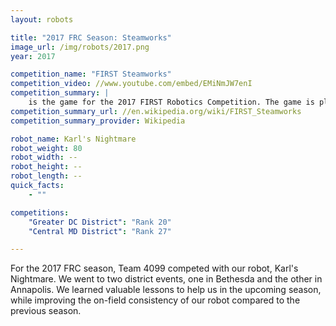 ```yaml
---
layout: robots

title: "2017 FRC Season: Steamworks"
image_url: /img/robots/2017.png
year: 2017

competition_name: "FIRST Steamworks"
competition_video: //www.youtube.com/embed/EMiNmJW7enI
competition_summary: |
    is the game for the 2017 FIRST Robotics Competition. The game is played by two alliances of three teams each. Their robots compete on a field by scoring wiffleballs which represent fuel into a simulated boiler which transfers the generated steam into an airship in the middle of the field. Each alliance has one airship, which they pressurize with steam from the boiler and load with plastic gears from the field. At the end of the match, robots can hang on team-supplied ropes attached to the airship for additional points.
competition_summary_url: //en.wikipedia.org/wiki/FIRST_Steamworks
competition_summary_provider: Wikipedia

robot_name: Karl's Nightmare
robot_weight: 80
robot_width: --
robot_height: --
robot_length: --
quick_facts:
    - ""

competitions:
    "Greater DC District": "Rank 20"
    "Central MD District": "Rank 27"

---
```


For the 2017 FRC season, Team 4099 competed with our robot, Karl's Nightmare. We went to two district events, one in Bethesda and the other in Annapolis. We learned valuable lessons to help us in the upcoming season, while improving the on-field consistency of our robot compared to the previous season.
